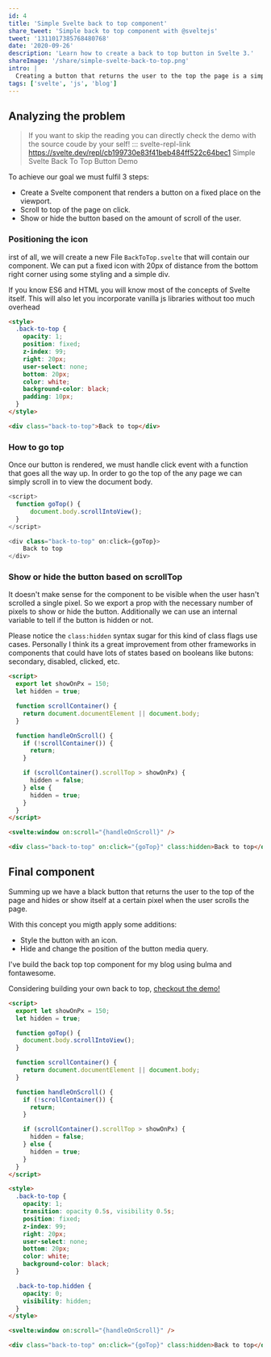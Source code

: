 ```yaml
---
id: 4
title: 'Simple Svelte back to top component'
share_tweet: 'Simple back to top component with @sveltejs'
tweet: '1311017385768480768'
date: '2020-09-26'
description: 'Learn how to create a back to top button in Svelte 3.'
shareImage: '/share/simple-svelte-back-to-top.png'
intro: |
  Creating a button that returns the user to the top the page is a simple task that could be easily achieved with any javascript framework and some basic styling. Learning how to build this kind of simple components could be a good quick start for Svelte 3.
tags: ['svelte', 'js', 'blog']
---
```


## Analyzing the problem

> If you want to skip the reading you can directly check the demo with the source coude by your self!
> ::: svelte-repl-link https://svelte.dev/repl/cb199730e83f41beb484ff522c64bec1 Simple Svelte Back To Top Button Demo

To achieve our goal we must fulfil 3 steps:

- Create a Svelte component that renders a button on a fixed place on the viewport.
- Scroll to top of the page on click.
- Show or hide the button based on the amount of scroll of the user.

### Positioning the icon

irst of all, we will create a new File `BackToTop.svelte` that will contain our component.
We can put a fixed icon with 20px of distance from the bottom right corner using some styling and a simple div.

If you know ES6 and HTML you will know most of the concepts of Svelte itself. This will
also let you incorporate vanilla js libraries without too much overhead

```html
<style>
  .back-to-top {
    opacity: 1;
    position: fixed;
    z-index: 99;
    right: 20px;
    user-select: none;
    bottom: 20px;
    color: white;
    background-color: black;
    padding: 10px;
  }
</style>

<div class="back-to-top">Back to top</div>
```

### How to go top

Once our button is rendered, we must handle click event with a function that goes all the way up. In order to go the top of the any page we can simply scroll in to view the document body.

```js
<script>
  function goTop() {
      document.body.scrollIntoView();
  }
</script>

<div class="back-to-top" on:click={goTop}>
	Back to top
</div>
```

### Show or hide the button based on scrollTop

It doesn't make sense for the component to be visible when the user hasn't scrolled a single pixel. So we export a prop with the necessary number of pixels to show or hide the button. Additionally we can use an internal variable to tell if the button is hidden or not.

Please notice the `class:hidden` syntax sugar for this kind of class flags use cases. Personally I think its a great improvement from other frameworks in components that could have lots of states based on booleans like butons: secondary, disabled, clicked, etc.

```html
<script>
  export let showOnPx = 150;
  let hidden = true;

  function scrollContainer() {
    return document.documentElement || document.body;
  }

  function handleOnScroll() {
    if (!scrollContainer()) {
      return;
    }

    if (scrollContainer().scrollTop > showOnPx) {
      hidden = false;
    } else {
      hidden = true;
    }
  }
</script>

<svelte:window on:scroll="{handleOnScroll}" />

<div class="back-to-top" on:click="{goTop}" class:hidden>Back to top</div>
```

## Final component

Summing up we have a black button that returns the user to the top of the page and hides or show itself at a certain pixel when the user scrolls the page.

With this concept you migth apply some additions:

- Style the button with an icon.
- Hide and change the position of the button media query.

I've build the back top top component for my blog using bulma and fontawesome.

Considering building your own back to top, [checkout the demo!](https://svelte.dev/repl/cb199730e83f41beb484ff522c64bec1?version=3.22.2)

```html
<script>
  export let showOnPx = 150;
  let hidden = true;

  function goTop() {
    document.body.scrollIntoView();
  }

  function scrollContainer() {
    return document.documentElement || document.body;
  }

  function handleOnScroll() {
    if (!scrollContainer()) {
      return;
    }

    if (scrollContainer().scrollTop > showOnPx) {
      hidden = false;
    } else {
      hidden = true;
    }
  }
</script>

<style>
  .back-to-top {
    opacity: 1;
    transition: opacity 0.5s, visibility 0.5s;
    position: fixed;
    z-index: 99;
    right: 20px;
    user-select: none;
    bottom: 20px;
    color: white;
    background-color: black;
  }

  .back-to-top.hidden {
    opacity: 0;
    visibility: hidden;
  }
</style>

<svelte:window on:scroll="{handleOnScroll}" />

<div class="back-to-top" on:click="{goTop}" class:hidden>Back to top</div>
```

